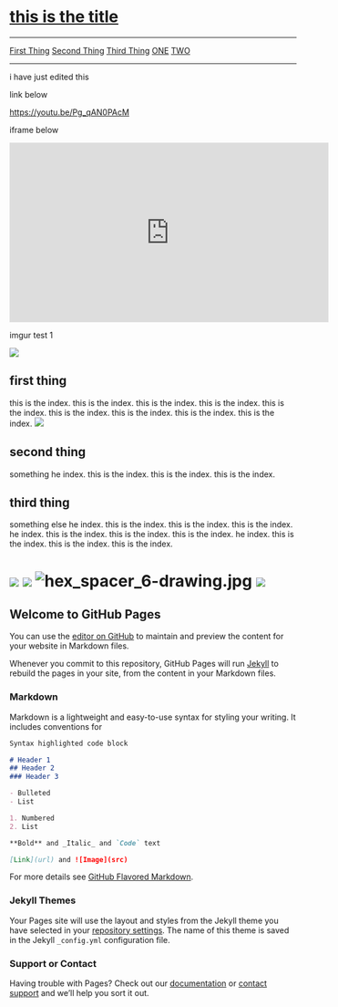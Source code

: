 # [this is the title](http://imade3d.com)

---

[First Thing](#first-thing)
[Second Thing](#second-thing)
[Third Thing](#third-thing)
[ONE](page1.md)
[TWO](page2.md)

---

i have just edited this 

link below

https://youtu.be/Pg_qAN0PAcM


iframe below 

<iframe width="560" height="315" src="https://www.youtube.com/embed/Pg_qAN0PAcM" frameborder="0" allowfullscreen></iframe>

imgur test 1

![](https://i.imgur.com/8dxtctk.gif)

## first thing

this is the index. 
this is the index. 
this is the index. 
this is the index. 
this is the index. 
this is the index. 
this is the index. 
this is the index. 
this is the index. 
![](https://media.giphy.com/media/3o7aCUqWAIWtTF3gAM/giphy.gif)
## second thing

something
he index. 
this is the index. 
this is the index. 
this is the index. 

## third thing

something else
he index. 
this is the index. 
this is the index. 
this is the index. he index. 
this is the index. 
this is the index. 
this is the index. he index. 
this is the index. 
this is the index. 
this is the index. 

![](http://cl.ly/0L3k2P413O2O/Screen%20Recording%202017-09-15%20at%2010.53%20PM.gif)
![](http://cl.ly/433i340A3r1l/Screen%20Recording%202017-09-15%20at%2011.00%20PM.gif)
![hex_spacer_6-drawing.jpg](https://draftin.com:443/images/53353?token=7CIX0KDcN9AAmae5BxkYgjO9jg9j6wQNRm_yTVeEsRlRkEV4LrvE7s4wql-bcUwxp2Y6EBW2FIqA-2TcxbV_VgY) 
![](http://cl.ly/2c3v0K2I0c0k/Screen%20Recording%202017-09-15%20at%2011.01%20PM.gif)
=======
## Welcome to GitHub Pages

You can use the [editor on GitHub](https://github.com/filipgoc/classeur-test-dao2/edit/gh-pages/README.md) to maintain and preview the content for your website in Markdown files.

Whenever you commit to this repository, GitHub Pages will run [Jekyll](https://jekyllrb.com/) to rebuild the pages in your site, from the content in your Markdown files.

### Markdown

Markdown is a lightweight and easy-to-use syntax for styling your writing. It includes conventions for

```markdown
Syntax highlighted code block

# Header 1
## Header 2
### Header 3

- Bulleted
- List

1. Numbered
2. List

**Bold** and _Italic_ and `Code` text

[Link](url) and ![Image](src)
```

For more details see [GitHub Flavored Markdown](https://guides.github.com/features/mastering-markdown/).

### Jekyll Themes

Your Pages site will use the layout and styles from the Jekyll theme you have selected in your [repository settings](https://github.com/filipgoc/classeur-test-dao2/settings). The name of this theme is saved in the Jekyll `_config.yml` configuration file.

### Support or Contact

Having trouble with Pages? Check out our [documentation](https://help.github.com/categories/github-pages-basics/) or [contact support](https://github.com/contact) and we’ll help you sort it out.
